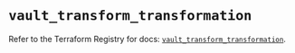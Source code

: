 # `vault_transform_transformation`

Refer to the Terraform Registry for docs: [`vault_transform_transformation`](https://registry.terraform.io/providers/hashicorp/vault/4.4.0/docs/resources/transform_transformation).
